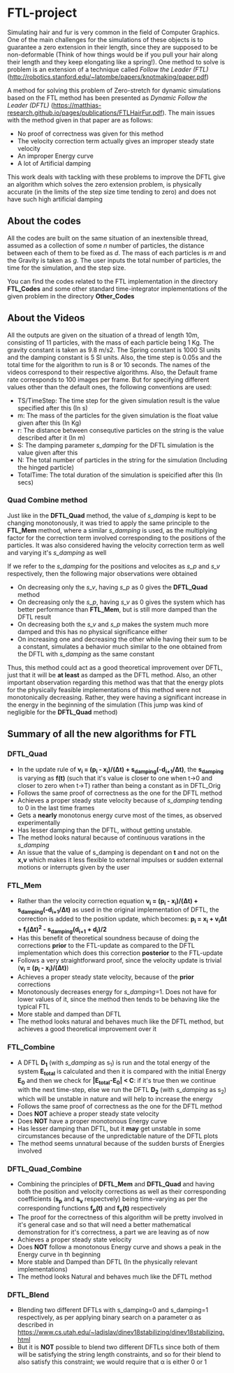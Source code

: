 # FTL-project

Simulating hair and fur is very common in the field of Computer Graphics. One of the main challenges for the simulations of these objects is to guarantee a zero extension in their length, since they are supposed to be non-deformable (Think of how things would be if you pull your hair along their length and they keep elongating like a spring!). One method to solve is problem is an extension of a technique called *Follow the Leader (FTL)* (http://robotics.stanford.edu/~latombe/papers/knotmaking/paper.pdf)

A method for solving this problem of Zero-stretch for dynamic simulations based on the FTL method has been presented as *Dynamic Follow the Leader (DFTL)* (https://matthias-research.github.io/pages/publications/FTLHairFur.pdf). The main issues with the method given in that paper are as follows:

  - No proof of correctness was given for this method
  - The velocity correction term actually gives an improper steady state velocity
  - An improper Energy curve
  - A lot of Artificial damping
  
This work deals with tackling with these problems to improve the DFTL give an algorithm which solves the zero extension problem, is physically accurate (in the limits of the step size time tending to zero) and does not have such high artificial damping

## About the codes

All the codes are built on the same situation of an inextensible thread, assumed as a collection of some *n* number of particles, the distance between each of them to be fixed as *d*. The mass of each particles is *m* and the Gravity is taken as *g*. The user inputs the total number of particles, the time for the simulation, and the step size. 

You can find the codes related to the FTL implementation in the directory **FTL_Codes** and some other standard time-integrator implementations of the given problem in the directory **Other_Codes**

## About the Videos

All the outputs are given on the situation of a thread of length 10m, consisting of 11 particles, with the mass of each particle being 1 Kg. The gravity constant is taken as 9.8 m/s2. The Spring constant is 1000 SI units and the damping constant is 5 SI units. Also, the time step is 0.05s and the total time for the algorithm to run is 8 or 10 seconds. The names of the videos correspond to their respective algorithms. Also, the Default frame rate corresponds to 100 images per frame. But for specifying different values other than the default ones, the following conventions are used:

  - TS/TimeStep: The time step for the given simulation result is the value specified after this (In s)
  - m: The mass of the particles for the given simulation is the float value given after this (In Kg)
  - r: The distance between consequtive particles on the string is the value described after it (In m)
  - S: The damping parameter *s_damping* for the DFTL simulation is the value given after this
  - N: The total number of particles in the string for the simulation (Including the hinged particle)
  - TotalTime: The total duration of the simulation is speicified after this (In secs)

### Quad Combine method

Just like in the **DFTL_Quad** method, the value of *s_damping* is kept to be changing monotonously, it was tried to apply the same principle to the **FTL_Mem** method, where a similar *s_damping* is used, as the multiplying factor for the correction term involved corresponding to the positions of the particles. It was also considered having the velocity correction term as well and varying it's *s_damping* as well

If we refer to the *s_damping* for the positions and velocites as *s_p* and *s_v* respectively, then the following major observations were obtained

  - On decreasing only the *s_v*, having *s_p* as 0 gives the **DFTL_Quad** method
  - On decreasing only the *s_p*, having *s_v* as 0 gives the system which has better performance than **FTL_Mem**, but is still more damped than the DFTL result
  - On decreasing both the *s_v* and *s_p* makes the system much more damped and this has no physical significance either
  - On increasing one and decreasing the other while having their sum to be a constant, simulates a behavior much similar to the one obtained from the DFTL with *s_damping* as the same constant 

Thus, this method could act as a good theoretical improvement over DFTL, just that it will be **at least** as damped as the DFTL method. Also, an other important observation regarding this method was that that the energy plots for the physically feasible implementations of this method were not monotonically decreasing. Rather, they were having a significant increase in the energy in the beginning of the simulation (This jump was kind of negligible for the **DFTL_Quad** method)

## Summary of all the new algorithms for FTL

### DFTL_Quad

  - In the update rule of **v<sub>i</sub> = (p<sub>i</sub> - x<sub>i</sub>)/(&Delta;t) + s<sub>damping</sub>(-d<sub>i+1</sub>/&Delta;t)**, the **s<sub>damping</sub>** is varying as **f(t)** (such that it's value is closer to one when t&rarr;0 and closer to zero when t&rarr;T) rather than being a constant as in DFTL_Orig
  - Follows the same proof of correctness as the one for the DFTL method
  - Achieves a proper steady state velocity because of *s_damping* tending to 0 in the last time frames
  - Gets a **nearly** monotonus energy curve most of the times, as observed experimentally
  - Has lesser damping than the DFTL, without getting unstable. 
  - The method looks natural because of continuous varations in the *s_damping*
  - An issue that the value of s_damping is dependant on **t** and not on the **x,v** which makes it less flexible to external impulses or sudden external motions or interrupts given by the user
  
### FTL_Mem

  - Rather than the velocity correction equation **v<sub>i</sub> = (p<sub>i</sub> - x<sub>i</sub>)/(&Delta;t) + s<sub>damping</sub>(-d<sub>i+1</sub>/&Delta;t)** as used in the original implementation of DFTL, the correction is added to the position update, which becomes: **p<sub>i</sub> = x<sub>i</sub> + v<sub>i</sub>&Delta;t + f<sub>i</sub>(&Delta;t)<sup>2</sup> - s<sub>damping</sub>(d<sub>i+1</sub> + d<sub>i</sub>)/2**
  - Has this benefit of theoretical soundness because of doing the corrections **prior** to the FTL-update as compared to the DFTL implementation which does this correction **posterior** to the FTL-update
  - Follows a very straightforward proof, since the velocity update is trivial (**v<sub>i</sub> = (p<sub>i</sub> - x<sub>i</sub>)/(&Delta;t)**)
  - Achieves a proper steady state velocity, because of the **prior** corrections 
  - Monotonously decreases energy for *s_damping*=1. Does not have for lower values of it, since the method then tends to be behaving like the typical FTL
  - More stable and damped than DFTL
  - The method looks natural and behaves much like the DFTL method, but achieves a good theoretical improvement over it
  
### FTL_Combine
  
  - A DFTL **D<sub>1</sub>** (with *s_damping* as s<sub>1</sub>) is run and the total energy of the system **E<sub>total</sub>** is calculated and then it is compared with the initial Energy **E<sub>0</sub>** and then we check for **|E<sub>total</sub>-E<sub>0</sub>| < C**: if it's true then we continue with the next time-step, else we run the DFTL **D<sub>2</sub>** (with *s_damping* as s<sub>2</sub>) which will be unstable in nature and will help to increase the energy
  - Follows the same proof of correctness as the one for the DFTL method
  - Does **NOT** achieve a proper steady state velocity
  - Does **NOT** have a proper monotonous Energy curve
  - Has lesser damping than DFTL, but it **may** get unstable in some circumstances because of the unpredictable nature of the DFTL plots
  - The method seems unnatural because of the sudden bursts of Energies involved
  
### DFTL_Quad_Combine

  - Combining the principles of **DFTL_Mem** and **DFTL_Quad** and having both the position and velocity corrections as well as their corresponding coefficients (**s<sub>p</sub>** and **s<sub>v</sub>** respectvely) being time-varying as per the corresponding functions **f<sub>p</sub>(t)** and **f<sub>v</sub>(t)** respectively
  - The proof for the correctness of this algorithm will be pretty involved in it's general case and so that will need a better mathematical demonstration for it's correctness, a part we are leaving as of now
  - Achieves a proper steady state velocity
  - Does **NOT** follow a monotonous Energy curve and shows a peak in the Energy curve in th beginning
  - More stable and Damped than DFTL (In the physically relevant implementations)
  - The method looks Natural and behaves much like the DFTL method

### DFTL_Blend
  
  - Blending two different DFTLs with s_damping=0 and s_damping=1 respectively, as per applying binary search on a parameter &alpha; as described in https://www.cs.utah.edu/~ladislav/dinev18stabilizing/dinev18stabilizing.html
  - But it is **NOT** possible to blend two different DFTLs since both of them will be satisfying the string length constraints, and so for their blend to also satisfy this constraint; we would require that &alpha; is either 0 or 1
